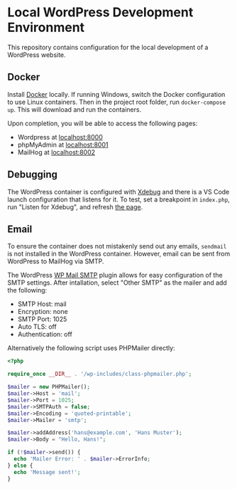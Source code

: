 # Local WordPress Development Environment

This repository contains configuration for the local development of a WordPress website.

## Docker

Install [Docker](https://www.docker.com/) locally. If running Windows, switch the Docker configuration to use Linux containers. Then in the project root folder, run `docker-compose up`. This will download and run the containers.

Upon completion, you will be able to access the following pages:

- Wordpress at [localhost:8000](http://localhost:8000/)
- phpMyAdmin at [localhost:8001](http://localhost:8001/)
- MailHog at [localhost:8002](http://localhost:8002/)

## Debugging

The WordPress container is configured with [Xdebug](https://xdebug.org/) and there is a VS Code launch configuration that listens for it. To test, set a breakpoint in `index.php`, run "Listen for Xdebug", and refresh [the page](http://localhost:8000/).

## Email

To ensure the container does not mistakenly send out any emails, `sendmail` is not installed in the WordPress container. However, email can be sent from WordPress to MailHog via SMTP.

The WordPress [WP Mail SMTP](https://wordpress.org/plugins/wp-mail-smtp/) plugin allows for easy configuration of the SMTP settings. After intallation, select "Other SMTP" as the mailer and add the following:

- SMTP Host: mail
- Encryption: none
- SMTP Port: 1025
- Auto TLS: off
- Authentication: off

Alternatively the following script uses PHPMailer directly:

```php
<?php

require_once __DIR__ . '/wp-includes/class-phpmailer.php';

$mailer = new PHPMailer();
$mailer->Host = 'mail';
$mailer->Port = 1025;
$mailer->SMTPAuth = false;
$mailer->Encoding = 'quoted-printable';
$mailer->Mailer = 'smtp';

$mailer->addAddress('hans@example.com', 'Hans Muster');
$mailer->Body = "Hello, Hans!";

if (!$mailer->send()) {
  echo 'Mailer Error: ' . $mailer->ErrorInfo;
} else {
  echo 'Message sent!';
}
```
